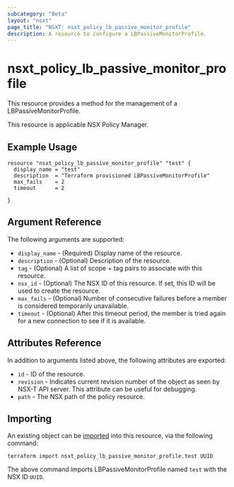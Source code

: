 ```yaml
---
subcategory: "Beta"
layout: "nsxt"
page_title: "NSXT: nsxt_policy_lb_passive_monitor_profile"
description: A resource to configure a LBPassiveMonitorProfile.
---
```


# nsxt_policy_lb_passive_monitor_profile

This resource provides a method for the management of a LBPassiveMonitorProfile.

This resource is applicable NSX Policy Manager.

## Example Usage

```hcl
resource "nsxt_policy_lb_passive_monitor_profile" "test" {
  display_name = "test"
  description  = "Terraform provisioned LBPassiveMonitorProfile"
  max_fails    = 2
  timeout      = 2

}
```

## Argument Reference

The following arguments are supported:

* `display_name` - (Required) Display name of the resource.
* `description` - (Optional) Description of the resource.
* `tag` - (Optional) A list of scope + tag pairs to associate with this resource.
* `nsx_id` - (Optional) The NSX ID of this resource. If set, this ID will be used to create the resource.
* `max_fails` - (Optional) Number of consecutive failures before a member is considered temporarily unavailable.
* `timeout` - (Optional) After this timeout period, the member is tried again for a new connection to see if it is available.


## Attributes Reference

In addition to arguments listed above, the following attributes are exported:

* `id` - ID of the resource.
* `revision` - Indicates current revision number of the object as seen by NSX-T API server. This attribute can be useful for debugging.
* `path` - The NSX path of the policy resource.

## Importing

An existing object can be [imported][docs-import] into this resource, via the following command:

[docs-import]: https://www.terraform.io/cli/import

```
terraform import nsxt_policy_lb_passive_monitor_profile.test UUID
```

The above command imports LBPassiveMonitorProfile named `test` with the NSX ID `UUID`.
